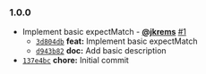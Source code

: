 ### 1.0.0

* Implement basic expectMatch - **[@jkrems](https://github.com/jkrems)** [#1](https://github.com/jkrems/expect-match/pull/1)
  - [`3d804db`](https://github.com/jkrems/expect-match/commit/3d804dbadcf08bac9c7a3bf082677c33045a54ee) **feat:** Implement basic expectMatch
  - [`d943b82`](https://github.com/jkrems/expect-match/commit/d943b82ebc9ceb148e63589ceac3b9a075b768b0) **doc:** Add basic description
* [`137e4bc`](https://github.com/jkrems/expect-match/commit/137e4bc489ea76bdef6b11348c0df21c813fd287) **chore:** Initial commit
